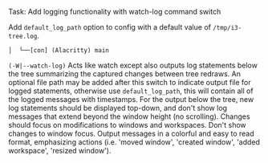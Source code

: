 Task: Add logging functionality with watch-log command switch

Add `default_log_path` option to config with a default value of `/tmp/i3-tree.log`. 

`│  └──[con] (Alacritty) main`

`(-W|--watch-log)` Acts like watch except also outputs log statements below the tree summarizing the
captured changes between tree redraws.  An optional file path may be added after this switch to
indicate output file for logged statements, otherwise use `default_log_path`, this will contain all
of the logged messages with timestamps.  For the output below the tree, new log statements should 
be displayed top-down, and don't show log messages that extend beyond the window height 
(no scrolling). Changes should focus on modifications to windows and workspaces. Don't show changes 
to window focus.  Output messages in a colorful and easy to read format, emphasizing actions 
(i.e. 'moved window', 'created window', 'added workspace', 'resized window').


